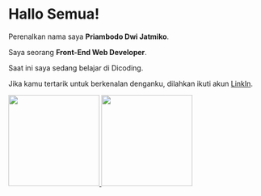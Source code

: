 # Hallo Semua!

Perenalkan nama saya **Priambodo Dwi Jatmiko**.<br>

Saya seorang **Front-End Web Developer**.<br>

Saat ini saya sedang belajar di Dicoding.<br>

Jika kamu tertarik untuk berkenalan denganku, dilahkan ikuti akun [LinkIn](https://www.linkedin.com/in/priambododj).


<p align="left">
<a href="https://github.com/penuliscode">
  <img height="180em" src="https://github-readme-stats-eight-theta.vercel.app/api?username=penuliscode&show_icons=true&theme=algolia&include_all_commits=true&count_private=true"/>
  <img height="180em" src="https://github-readme-stats-eight-theta.vercel.app/api/top-langs/?username=penuliscode&layout=compact&theme=algolia"/>
</a>
</p>
